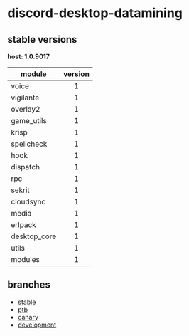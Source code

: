 # discord-desktop-datamining

## stable versions

**host: 1.0.9017**

| module | version |
| ------ | :-----: |
| voice | 1 |
| vigilante | 1 |
| overlay2 | 1 |
| game_utils | 1 |
| krisp | 1 |
| spellcheck | 1 |
| hook | 1 |
| dispatch | 1 |
| rpc | 1 |
| sekrit | 1 |
| cloudsync | 1 |
| media | 1 |
| erlpack | 1 |
| desktop_core | 1 |
| utils | 1 |
| modules | 1 |

## branches

- [stable](https://github.com/OpenAsar/discord-desktop-datamining/tree/stable)
- [ptb](https://github.com/OpenAsar/discord-desktop-datamining/tree/ptb)
- [canary](https://github.com/OpenAsar/discord-desktop-datamining/tree/canary)
- [development](https://github.com/OpenAsar/discord-desktop-datamining/tree/development)